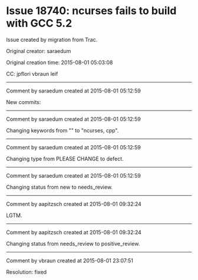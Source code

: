 # Issue 18740: ncurses fails to build with GCC 5.2

Issue created by migration from Trac.

Original creator: saraedum

Original creation time: 2015-08-01 05:03:08

CC:  jpflori vbraun leif




---

Comment by saraedum created at 2015-08-01 05:12:59

New commits:


---

Comment by saraedum created at 2015-08-01 05:12:59

Changing keywords from "" to "ncurses, cpp".


---

Comment by saraedum created at 2015-08-01 05:12:59

Changing type from PLEASE CHANGE to defect.


---

Comment by saraedum created at 2015-08-01 05:12:59

Changing status from new to needs_review.


---

Comment by aapitzsch created at 2015-08-01 09:32:24

LGTM.


---

Comment by aapitzsch created at 2015-08-01 09:32:24

Changing status from needs_review to positive_review.


---

Comment by vbraun created at 2015-08-01 23:07:51

Resolution: fixed
